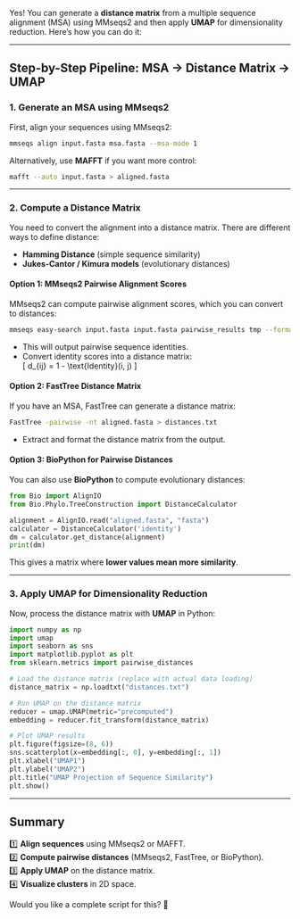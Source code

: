 Yes! You can generate a **distance matrix** from a multiple sequence alignment (MSA) using MMseqs2 and then apply **UMAP** for dimensionality reduction. Here’s how you can do it:

---

## **Step-by-Step Pipeline: MSA → Distance Matrix → UMAP**
### **1. Generate an MSA using MMseqs2**
First, align your sequences using MMseqs2:
```bash
mmseqs align input.fasta msa.fasta --msa-mode 1
```
Alternatively, use **MAFFT** if you want more control:
```bash
mafft --auto input.fasta > aligned.fasta
```

---

### **2. Compute a Distance Matrix**
You need to convert the alignment into a distance matrix. There are different ways to define distance:

- **Hamming Distance** (simple sequence similarity)
- **Jukes-Cantor / Kimura models** (evolutionary distances)

#### **Option 1: MMseqs2 Pairwise Alignment Scores**
MMseqs2 can compute pairwise alignment scores, which you can convert to distances:
```bash
mmseqs easy-search input.fasta input.fasta pairwise_results tmp --format-output query,target,fident
```
- This will output pairwise sequence identities.  
- Convert identity scores into a distance matrix:  
  \[
  d_{ij} = 1 - \text{Identity}(i, j)
  \]

#### **Option 2: FastTree Distance Matrix**
If you have an MSA, FastTree can generate a distance matrix:
```bash
FastTree -pairwise -nt aligned.fasta > distances.txt
```
- Extract and format the distance matrix from the output.

#### **Option 3: BioPython for Pairwise Distances**
You can also use **BioPython** to compute evolutionary distances:
```python
from Bio import AlignIO
from Bio.Phylo.TreeConstruction import DistanceCalculator

alignment = AlignIO.read("aligned.fasta", "fasta")
calculator = DistanceCalculator('identity')
dm = calculator.get_distance(alignment)
print(dm)
```
This gives a matrix where **lower values mean more similarity**.

---

### **3. Apply UMAP for Dimensionality Reduction**
Now, process the distance matrix with **UMAP** in Python:

```python
import numpy as np
import umap
import seaborn as sns
import matplotlib.pyplot as plt
from sklearn.metrics import pairwise_distances

# Load the distance matrix (replace with actual data loading)
distance_matrix = np.loadtxt("distances.txt")

# Run UMAP on the distance matrix
reducer = umap.UMAP(metric="precomputed")
embedding = reducer.fit_transform(distance_matrix)

# Plot UMAP results
plt.figure(figsize=(8, 6))
sns.scatterplot(x=embedding[:, 0], y=embedding[:, 1])
plt.xlabel("UMAP1")
plt.ylabel("UMAP2")
plt.title("UMAP Projection of Sequence Similarity")
plt.show()
```

---

## **Summary**
1️⃣ **Align sequences** using MMseqs2 or MAFFT.  
2️⃣ **Compute pairwise distances** (MMseqs2, FastTree, or BioPython).  
3️⃣ **Apply UMAP** on the distance matrix.  
4️⃣ **Visualize clusters** in 2D space.

Would you like a complete script for this? 🚀